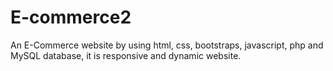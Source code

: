 # E-commerce2
An E-Commerce website by using html, css, bootstraps, javascript, php and MySQL database, it is responsive and dynamic website.
